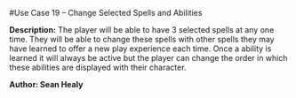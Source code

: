 #Use Case 19 – Change Selected Spells and Abilities


**Description:** 
The player will be able to have 3 selected spells at any one time. They will be able to change these spells with other spells they may have learned to offer a new play experience each time.
Once a ability is learned it will always be active but the player can change the order in which these abilities are displayed with their character.

**Author: Sean Healy**
